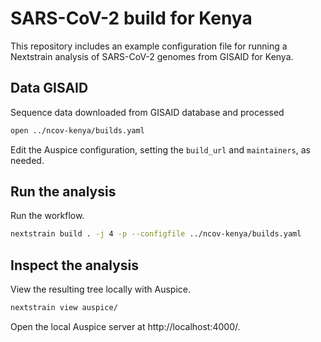 # SARS-CoV-2 build for Kenya

This repository includes an example configuration file for running a Nextstrain analysis of SARS-CoV-2 genomes from GISAID for Kenya.


## Data GISAID

Sequence data downloaded from GISAID database and processed


```bash
open ../ncov-kenya/builds.yaml
```

Edit the Auspice configuration, setting the `build_url` and `maintainers`, as needed.


## Run the analysis

Run the workflow.

``` bash
nextstrain build . -j 4 -p --configfile ../ncov-kenya/builds.yaml
```

## Inspect the analysis

View the resulting tree locally with Auspice.

```bash
nextstrain view auspice/
```

Open the local Auspice server at http://localhost:4000/.
